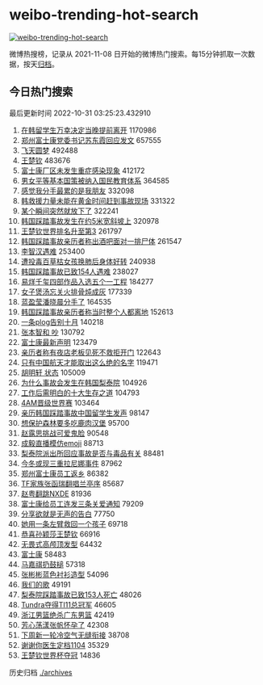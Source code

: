 # weibo-trending-hot-search

[![weibo-trending-hot-search](https://github.com/ameizi/weibo-trending-hot-search/actions/workflows/ci.yml/badge.svg)](https://github.com/ameizi/weibo-trending-hot-search/actions/workflows/ci.yml)

微博热搜榜，记录从 2021-11-08 日开始的微博热门搜索。每15分钟抓取一次数据，按天[归档](./archives)。

## 今日热门搜索

<!-- BEGIN --> 
最后更新时间 2022-10-31 03:25:23.432910 
1. [在韩留学生万幸决定当晚提前离开](https://s.weibo.com/weibo?q=%23%E5%9C%A8%E9%9F%A9%E7%95%99%E5%AD%A6%E7%94%9F%E4%B8%87%E5%B9%B8%E5%86%B3%E5%AE%9A%E5%BD%93%E6%99%9A%E6%8F%90%E5%89%8D%E7%A6%BB%E5%BC%80%23&t=31&band_rank=1&Refer=top) 1170986
1. [郑州富士康党委书记苏东霞回应发文](https://s.weibo.com/weibo?q=%23%E9%83%91%E5%B7%9E%E5%AF%8C%E5%A3%AB%E5%BA%B7%E5%85%9A%E5%A7%94%E4%B9%A6%E8%AE%B0%E8%8B%8F%E4%B8%9C%E9%9C%9E%E5%9B%9E%E5%BA%94%E5%8F%91%E6%96%87%23&t=31&band_rank=2&Refer=top) 657555
1. [飞天圆梦](https://s.weibo.com/weibo?q=%23%E9%A3%9E%E5%A4%A9%E5%9C%86%E6%A2%A6%23&t=31&band_rank=3&Refer=top) 492488
1. [王楚钦](https://s.weibo.com/weibo?q=%23%E7%8E%8B%E6%A5%9A%E9%92%A6%23&t=31&band_rank=4&Refer=top) 483676
1. [富士康厂区未发生重症感染现象](https://s.weibo.com/weibo?q=%23%E5%AF%8C%E5%A3%AB%E5%BA%B7%E5%8E%82%E5%8C%BA%E6%9C%AA%E5%8F%91%E7%94%9F%E9%87%8D%E7%97%87%E6%84%9F%E6%9F%93%E7%8E%B0%E8%B1%A1%23&t=31&band_rank=5&Refer=top) 412172
1. [男女平等基本国策被纳入国民教育体系](https://s.weibo.com/weibo?q=%23%E7%94%B7%E5%A5%B3%E5%B9%B3%E7%AD%89%E5%9F%BA%E6%9C%AC%E5%9B%BD%E7%AD%96%E8%A2%AB%E7%BA%B3%E5%85%A5%E5%9B%BD%E6%B0%91%E6%95%99%E8%82%B2%E4%BD%93%E7%B3%BB%23&t=31&band_rank=6&Refer=top) 364585
1. [感觉我分手最累的是我朋友](https://s.weibo.com/weibo?q=%23%E6%84%9F%E8%A7%89%E6%88%91%E5%88%86%E6%89%8B%E6%9C%80%E7%B4%AF%E7%9A%84%E6%98%AF%E6%88%91%E6%9C%8B%E5%8F%8B%23&t=31&band_rank=14&Refer=top) 332098
1. [韩救援力量未能在黄金时间赶到事故现场](https://s.weibo.com/weibo?q=%23%E9%9F%A9%E6%95%91%E6%8F%B4%E5%8A%9B%E9%87%8F%E6%9C%AA%E8%83%BD%E5%9C%A8%E9%BB%84%E9%87%91%E6%97%B6%E9%97%B4%E8%B5%B6%E5%88%B0%E4%BA%8B%E6%95%85%E7%8E%B0%E5%9C%BA%23&t=31&band_rank=7&Refer=top) 331322
1. [某个瞬间突然就放下了](https://s.weibo.com/weibo?q=%23%E6%9F%90%E4%B8%AA%E7%9E%AC%E9%97%B4%E7%AA%81%E7%84%B6%E5%B0%B1%E6%94%BE%E4%B8%8B%E4%BA%86%23&t=31&band_rank=8&Refer=top) 322241
1. [韩国踩踏事故发生在约5米宽斜坡上](https://s.weibo.com/weibo?q=%23%E9%9F%A9%E5%9B%BD%E8%B8%A9%E8%B8%8F%E4%BA%8B%E6%95%85%E5%8F%91%E7%94%9F%E5%9C%A8%E7%BA%A65%E7%B1%B3%E5%AE%BD%E6%96%9C%E5%9D%A1%E4%B8%8A%23&t=31&band_rank=16&Refer=top) 320978
1. [王楚钦世界排名升至第3](https://s.weibo.com/weibo?q=%23%E7%8E%8B%E6%A5%9A%E9%92%A6%E4%B8%96%E7%95%8C%E6%8E%92%E5%90%8D%E5%8D%87%E8%87%B3%E7%AC%AC3%23&t=31&band_rank=9&Refer=top) 261797
1. [韩国踩踏事故亲历者称出酒吧面对一排尸体](https://s.weibo.com/weibo?q=%23%E9%9F%A9%E5%9B%BD%E8%B8%A9%E8%B8%8F%E4%BA%8B%E6%95%85%E4%BA%B2%E5%8E%86%E8%80%85%E7%A7%B0%E5%87%BA%E9%85%92%E5%90%A7%E9%9D%A2%E5%AF%B9%E4%B8%80%E6%8E%92%E5%B0%B8%E4%BD%93%23&t=31&band_rank=10&Refer=top) 261547
1. [李智汉遇难](https://s.weibo.com/weibo?q=%23%E6%9D%8E%E6%99%BA%E6%B1%89%E9%81%87%E9%9A%BE%23&t=31&band_rank=11&Refer=top) 253400
1. [遭投毒百草枯女孩换肺后身体好转](https://s.weibo.com/weibo?q=%23%E9%81%AD%E6%8A%95%E6%AF%92%E7%99%BE%E8%8D%89%E6%9E%AF%E5%A5%B3%E5%AD%A9%E6%8D%A2%E8%82%BA%E5%90%8E%E8%BA%AB%E4%BD%93%E5%A5%BD%E8%BD%AC%23&t=31&band_rank=12&Refer=top) 240938
1. [韩国踩踏事故已致154人遇难](https://s.weibo.com/weibo?q=%23%E9%9F%A9%E5%9B%BD%E8%B8%A9%E8%B8%8F%E4%BA%8B%E6%95%85%E5%B7%B2%E8%87%B4154%E4%BA%BA%E9%81%87%E9%9A%BE%23&t=31&band_rank=13&Refer=top) 238027
1. [易烊千玺四部作品入选五个一工程](https://s.weibo.com/weibo?q=%23%E6%98%93%E7%83%8A%E5%8D%83%E7%8E%BA%E5%9B%9B%E9%83%A8%E4%BD%9C%E5%93%81%E5%85%A5%E9%80%89%E4%BA%94%E4%B8%AA%E4%B8%80%E5%B7%A5%E7%A8%8B%23&t=31&band_rank=15&Refer=top) 184277
1. [女子煲汤忘关火排骨炖成灰](https://s.weibo.com/weibo?q=%23%E5%A5%B3%E5%AD%90%E7%85%B2%E6%B1%A4%E5%BF%98%E5%85%B3%E7%81%AB%E6%8E%92%E9%AA%A8%E7%82%96%E6%88%90%E7%81%B0%23&t=31&band_rank=17&Refer=top) 177339
1. [蓝盈莹潘晓晨分手了](https://s.weibo.com/weibo?q=%23%E8%93%9D%E7%9B%88%E8%8E%B9%E6%BD%98%E6%99%93%E6%99%A8%E5%88%86%E6%89%8B%E4%BA%86%23&t=31&band_rank=18&Refer=top) 164535
1. [韩国踩踏事故亲历者称当时整个人都离地](https://s.weibo.com/weibo?q=%23%E9%9F%A9%E5%9B%BD%E8%B8%A9%E8%B8%8F%E4%BA%8B%E6%95%85%E4%BA%B2%E5%8E%86%E8%80%85%E7%A7%B0%E5%BD%93%E6%97%B6%E6%95%B4%E4%B8%AA%E4%BA%BA%E9%83%BD%E7%A6%BB%E5%9C%B0%23&t=31&band_rank=19&Refer=top) 152613
1. [一条plog告别十月](https://s.weibo.com/weibo?q=%23%E4%B8%80%E6%9D%A1plog%E5%91%8A%E5%88%AB%E5%8D%81%E6%9C%88%23&t=31&band_rank=10&Refer=top) 140218
1. [张本智和 吵](https://s.weibo.com/weibo?q=%E5%BC%A0%E6%9C%AC%E6%99%BA%E5%92%8C%20%E5%90%B5&t=31&band_rank=20&Refer=top) 130792
1. [富士康最新声明](https://s.weibo.com/weibo?q=%23%E5%AF%8C%E5%A3%AB%E5%BA%B7%E6%9C%80%E6%96%B0%E5%A3%B0%E6%98%8E%23&t=31&band_rank=21&Refer=top) 123479
1. [亲历者称有夜店老板见死不救拒开门](https://s.weibo.com/weibo?q=%23%E4%BA%B2%E5%8E%86%E8%80%85%E7%A7%B0%E6%9C%89%E5%A4%9C%E5%BA%97%E8%80%81%E6%9D%BF%E8%A7%81%E6%AD%BB%E4%B8%8D%E6%95%91%E6%8B%92%E5%BC%80%E9%97%A8%23&t=31&band_rank=22&Refer=top) 122643
1. [只有中国航天才能取出这么绝的名字](https://s.weibo.com/weibo?q=%23%E5%8F%AA%E6%9C%89%E4%B8%AD%E5%9B%BD%E8%88%AA%E5%A4%A9%E6%89%8D%E8%83%BD%E5%8F%96%E5%87%BA%E8%BF%99%E4%B9%88%E7%BB%9D%E7%9A%84%E5%90%8D%E5%AD%97%23&t=31&band_rank=23&Refer=top) 119471
1. [胡明轩 状态](https://s.weibo.com/weibo?q=%E8%83%A1%E6%98%8E%E8%BD%A9%20%E7%8A%B6%E6%80%81&t=31&band_rank=24&Refer=top) 105009
1. [为什么事故会发生在韩国梨泰院](https://s.weibo.com/weibo?q=%23%E4%B8%BA%E4%BB%80%E4%B9%88%E4%BA%8B%E6%95%85%E4%BC%9A%E5%8F%91%E7%94%9F%E5%9C%A8%E9%9F%A9%E5%9B%BD%E6%A2%A8%E6%B3%B0%E9%99%A2%23&t=31&band_rank=25&Refer=top) 104926
1. [工作后需明白的十大生存之道](https://s.weibo.com/weibo?q=%23%E5%B7%A5%E4%BD%9C%E5%90%8E%E9%9C%80%E6%98%8E%E7%99%BD%E7%9A%84%E5%8D%81%E5%A4%A7%E7%94%9F%E5%AD%98%E4%B9%8B%E9%81%93%23&t=31&band_rank=26&Refer=top) 104793
1. [4AM晋级世界赛](https://s.weibo.com/weibo?q=%234AM%E6%99%8B%E7%BA%A7%E4%B8%96%E7%95%8C%E8%B5%9B%23&t=31&band_rank=27&Refer=top) 103464
1. [亲历韩国踩踏事故中国留学生发声](https://s.weibo.com/weibo?q=%23%E4%BA%B2%E5%8E%86%E9%9F%A9%E5%9B%BD%E8%B8%A9%E8%B8%8F%E4%BA%8B%E6%95%85%E4%B8%AD%E5%9B%BD%E7%95%99%E5%AD%A6%E7%94%9F%E5%8F%91%E5%A3%B0%23&t=31&band_rank=28&Refer=top) 98147
1. [想保护森林要多吃鹿肉汉堡](https://s.weibo.com/weibo?q=%23%E6%83%B3%E4%BF%9D%E6%8A%A4%E6%A3%AE%E6%9E%97%E8%A6%81%E5%A4%9A%E5%90%83%E9%B9%BF%E8%82%89%E6%B1%89%E5%A0%A1%23&t=31&band_rank=37&Refer=top) 95700
1. [赵露思挑战可爱鬼脸](https://s.weibo.com/weibo?q=%23%E8%B5%B5%E9%9C%B2%E6%80%9D%E6%8C%91%E6%88%98%E5%8F%AF%E7%88%B1%E9%AC%BC%E8%84%B8%23&t=31&band_rank=29&Refer=top) 90548
1. [成毅直播模仿emoji](https://s.weibo.com/weibo?q=%23%E6%88%90%E6%AF%85%E7%9B%B4%E6%92%AD%E6%A8%A1%E4%BB%BFemoji%23&t=31&band_rank=30&Refer=top) 88713
1. [梨泰院派出所回应事故是否与毒品有关](https://s.weibo.com/weibo?q=%23%E6%A2%A8%E6%B3%B0%E9%99%A2%E6%B4%BE%E5%87%BA%E6%89%80%E5%9B%9E%E5%BA%94%E4%BA%8B%E6%95%85%E6%98%AF%E5%90%A6%E4%B8%8E%E6%AF%92%E5%93%81%E6%9C%89%E5%85%B3%23&t=31&band_rank=31&Refer=top) 88481
1. [今冬或现三重拉尼娜事件](https://s.weibo.com/weibo?q=%23%E4%BB%8A%E5%86%AC%E6%88%96%E7%8E%B0%E4%B8%89%E9%87%8D%E6%8B%89%E5%B0%BC%E5%A8%9C%E4%BA%8B%E4%BB%B6%23&t=31&band_rank=32&Refer=top) 87962
1. [郑州富士康员工返乡](https://s.weibo.com/weibo?q=%23%E9%83%91%E5%B7%9E%E5%AF%8C%E5%A3%AB%E5%BA%B7%E5%91%98%E5%B7%A5%E8%BF%94%E4%B9%A1%23&t=31&band_rank=33&Refer=top) 86382
1. [TF家族张函瑞翻唱兰亭序](https://s.weibo.com/weibo?q=%23TF%E5%AE%B6%E6%97%8F%E5%BC%A0%E5%87%BD%E7%91%9E%E7%BF%BB%E5%94%B1%E5%85%B0%E4%BA%AD%E5%BA%8F%23&t=31&band_rank=34&Refer=top) 85687
1. [赵粤翻跳NXDE](https://s.weibo.com/weibo?q=%23%E8%B5%B5%E7%B2%A4%E7%BF%BB%E8%B7%B3NXDE%23&t=31&band_rank=35&Refer=top) 81936
1. [富士康给员工连发三条关爱通知](https://s.weibo.com/weibo?q=%23%E5%AF%8C%E5%A3%AB%E5%BA%B7%E7%BB%99%E5%91%98%E5%B7%A5%E8%BF%9E%E5%8F%91%E4%B8%89%E6%9D%A1%E5%85%B3%E7%88%B1%E9%80%9A%E7%9F%A5%23&t=31&band_rank=36&Refer=top) 79209
1. [分享欲就是无声的告白](https://s.weibo.com/weibo?q=%23%E5%88%86%E4%BA%AB%E6%AC%B2%E5%B0%B1%E6%98%AF%E6%97%A0%E5%A3%B0%E7%9A%84%E5%91%8A%E7%99%BD%23&t=31&band_rank=38&Refer=top) 77750
1. [她用一条左臂救回一个孩子](https://s.weibo.com/weibo?q=%23%E5%A5%B9%E7%94%A8%E4%B8%80%E6%9D%A1%E5%B7%A6%E8%87%82%E6%95%91%E5%9B%9E%E4%B8%80%E4%B8%AA%E5%AD%A9%E5%AD%90%23&t=31&band_rank=39&Refer=top) 69718
1. [恭喜孙颖莎王楚钦](https://s.weibo.com/weibo?q=%23%E6%81%AD%E5%96%9C%E5%AD%99%E9%A2%96%E8%8E%8E%E7%8E%8B%E6%A5%9A%E9%92%A6%23&t=31&band_rank=40&Refer=top) 66916
1. [无畏式高颅顶发型](https://s.weibo.com/weibo?q=%23%E6%97%A0%E7%95%8F%E5%BC%8F%E9%AB%98%E9%A2%85%E9%A1%B6%E5%8F%91%E5%9E%8B%23&t=31&band_rank=41&Refer=top) 64432
1. [富士康](https://s.weibo.com/weibo?q=%23%E5%AF%8C%E5%A3%AB%E5%BA%B7%23&t=31&band_rank=42&Refer=top) 58483
1. [马嘉祺扔鼓槌](https://s.weibo.com/weibo?q=%23%E9%A9%AC%E5%98%89%E7%A5%BA%E6%89%94%E9%BC%93%E6%A7%8C%23&t=31&band_rank=48&Refer=top) 57318
1. [张彬彬蓝色衬衫造型](https://s.weibo.com/weibo?q=%23%E5%BC%A0%E5%BD%AC%E5%BD%AC%E8%93%9D%E8%89%B2%E8%A1%AC%E8%A1%AB%E9%80%A0%E5%9E%8B%23&t=31&band_rank=43&Refer=top) 54096
1. [我们的歌](https://s.weibo.com/weibo?q=%E6%88%91%E4%BB%AC%E7%9A%84%E6%AD%8C&t=31&band_rank=44&Refer=top) 49191
1. [梨泰院踩踏事故已致153人死亡](https://s.weibo.com/weibo?q=%23%E6%A2%A8%E6%B3%B0%E9%99%A2%E8%B8%A9%E8%B8%8F%E4%BA%8B%E6%95%85%E5%B7%B2%E8%87%B4153%E4%BA%BA%E6%AD%BB%E4%BA%A1%23&t=31&band_rank=45&Refer=top) 48026
1. [Tundra夺得TI11总冠军](https://s.weibo.com/weibo?q=%23Tundra%E5%A4%BA%E5%BE%97TI11%E6%80%BB%E5%86%A0%E5%86%9B%23&t=31&band_rank=46&Refer=top) 46605
1. [浙江男篮绝杀广东男篮](https://s.weibo.com/weibo?q=%23%E6%B5%99%E6%B1%9F%E7%94%B7%E7%AF%AE%E7%BB%9D%E6%9D%80%E5%B9%BF%E4%B8%9C%E7%94%B7%E7%AF%AE%23&t=31&band_rank=47&Refer=top) 42419
1. [芳心荡漾张帆怀孕了](https://s.weibo.com/weibo?q=%23%E8%8A%B3%E5%BF%83%E8%8D%A1%E6%BC%BE%E5%BC%A0%E5%B8%86%E6%80%80%E5%AD%95%E4%BA%86%23&t=31&band_rank=49&Refer=top) 42308
1. [下周新一轮冷空气无缝衔接](https://s.weibo.com/weibo?q=%23%E4%B8%8B%E5%91%A8%E6%96%B0%E4%B8%80%E8%BD%AE%E5%86%B7%E7%A9%BA%E6%B0%94%E6%97%A0%E7%BC%9D%E8%A1%94%E6%8E%A5%23&t=31&band_rank=45&Refer=top) 38708
1. [谢谢你医生定档1104](https://s.weibo.com/weibo?q=%23%E8%B0%A2%E8%B0%A2%E4%BD%A0%E5%8C%BB%E7%94%9F%E5%AE%9A%E6%A1%A31104%23&t=31&band_rank=50&Refer=top) 35329
1. [王楚钦世界杯夺冠](https://s.weibo.com/weibo?q=%23%E7%8E%8B%E6%A5%9A%E9%92%A6%E4%B8%96%E7%95%8C%E6%9D%AF%E5%A4%BA%E5%86%A0%23&t=31&band_rank=49&Refer=top) 14836
<!-- END -->

历史归档 [./archives](./archives)

